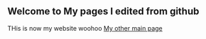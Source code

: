 ## Welcome to My pages I edited from github
THis is now my website woohoo
<a href="Main_page.html">My other main page</a>
